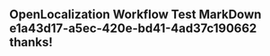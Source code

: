 <properties
ms.topic="hero-topic"
ms.test1="hero-topic"
ms.test2="test"/>

## OpenLocalization Workflow Test MarkDown e1a43d17-a5ec-420e-bd41-4ad37c190662 thanks!
